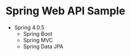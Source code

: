 Spring Web API Sample
======================

- Spring 4.0.5
    - Spring Boot
    - Spring MVC
    - Spring Data JPA